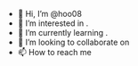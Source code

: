 - 👋 Hi, I’m @hoo08 
- 👀 I’m interested in .
- 🌱 I’m currently learning . 
- 💞️ I’m looking to collaborate on 
- 📫 How to reach me 

<!---
hoo08/hoo08 is a ✨ special ✨ repository because its `README.md` (this file) appears on your GitHub profile.
You can click the Preview link to take a look at your changes.
--->
